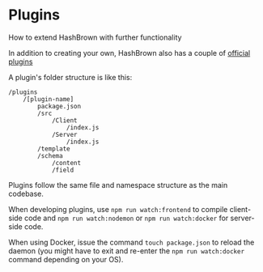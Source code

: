 # Plugins

How to extend HashBrown with further functionality

In addition to creating your own, HashBrown also has a couple of [official plugins](https://github.com/HashBrownCMS)

A plugin's folder structure is like this:

```
/plugins
    /[plugin-name]
        package.json
        /src
            /Client
                /index.js
            /Server
                /index.js
        /template
        /schema
            /content
            /field
```

Plugins follow the same file and namespace structure as the main codebase.

When developing plugins, use `npm run watch:frontend` to compile client-side code and `npm run watch:nodemon` or `npm run watch:docker` for server-side code.

When using Docker, issue the command `touch package.json` to reload the daemon (you might have to exit and re-enter the `npm run watch:docker` command depending on your OS).
